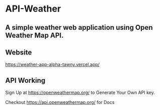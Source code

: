 # API-Weather
## A simple weather web application using Open Weather Map API.

## Website
https://weather-app-alpha-tawny.vercel.app/

## API Working
Sign Up at https://openweathermap.org/ to Generate Your Own API key.

Checkout https://api.openweathermap.org/ for Docs
